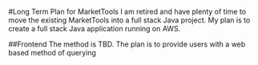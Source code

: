 #Long Term Plan for MarketTools
I am retired and have plenty of time to move the existing MarketTools into a full stack Java project.
My plan is to create a full stack Java application running on AWS.

##Frontend
The method is TBD. The plan is to provide users with a web based method of querying
